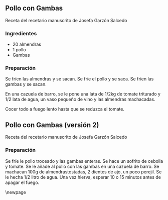 ## Pollo con Gambas

Receta del recetario manuscrito de Josefa Garzón Salcedo

### Ingredientes

- 20 almendras
- 1 pollo
- Gambas

### Preparación

Se fríen las almendras y se sacan.
Se fríe el pollo y se saca.
Se frien las gambas y se sacan.

En una cazuela de barro, se le pone una lata de 1/2kg de tomate triturado
y 1/2 lata de agua, un vaso pequeño de vino y las almendras machacadas.

Cocer todo a fuego lento hasta que se reduzca el tomate.


## Pollo con Gambas (versión 2)

Receta del recetario manuscrito de Josefa Garzón Salcedo

### Preparación

Se fríe le pollo troceado y las gambas enteras.
Se hace un sofrito de cebolla y tomate.
Se le añade al pollo con las gambas en una cazuela de barro.
Se machacan 100g de almendrastostadas, 2 dientes de ajo, un poco perejil.
Se le hecha 1/2 litro de agua.
Una vez hierva, esperar 10 o 15 minutos antes de apagar el fuego.



\newpage

